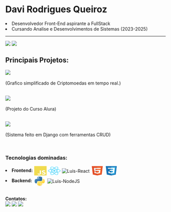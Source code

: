 <h1>Davi Rodrigues Queiroz</h1>
 
 <li> Desenvolvedor Front-End aspirante a FullStack
 <li> Cursando Analise e Desenvolvimentos de Sistemas (2023-2025)
<hr>
<div>
  <img src="https://github-readme-stats.vercel.app/api?username=Daviqrozz&show_icons=true&theme=radical"/> 
  <img src="https://github-readme-stats.vercel.app/api/top-langs/?username=Daviqrozz&theme=radical&layout=compact"/>
</div>

<h2><b>Principais Projetos:</b></h2>
<div>
  <div>
  <img src="https://github-readme-stats.vercel.app/api/pin/?username=Daviqrozz&repo=BitGraph&theme=radical"/>
  <p>(Grafico simplificado de Criptomoedas em tempo real.)</p>          
  </div>
  <br>
  <img src="https://github-readme-stats.vercel.app/api/pin/?username=Daviqrozz&repo=Alura_space&theme=radical"/>
  <p>(Projeto do Curso Alura)</p>
  <br>
  <img src="https://github-readme-stats.vercel.app/api/pin/?username=Daviqrozz&repo=Django-crud1&theme=radical"/>
  <P>(Sistema feito em Django com ferramentas CRUD)</P>
</div>

<br>

### Tecnologias dominadas:
<div>
  <li> <strong>Frontend:</strong>
  <img align="center" alt="Luis-Js" height="30" width="40" src="https://raw.githubusercontent.com/devicons/devicon/master/icons/javascript/javascript-plain.svg">
  <img align="center" alt="Luis-React" height="30" width="40" src="https://raw.githubusercontent.com/devicons/devicon/master/icons/react/react-original.svg">
  <img align="center" alt="Luis-React" height="30" width="40" src="https://cdn.jsdelivr.net/gh/devicons/devicon@latest/icons/bootstrap/bootstrap-original.svg">
  <img align="center" alt="Luis-HTML" height="30" width="40" src="https://raw.githubusercontent.com/devicons/devicon/master/icons/html5/html5-original.svg">
  <img align="center" alt="Luis-CSS" height="30" width="40" src="https://raw.githubusercontent.com/devicons/devicon/master/icons/css3/css3-original.svg">
  <br>
  <li> <strong>Backend:</strong>
  <img align="center" alt="Luis-Python" height="35" width="40" src="https://raw.githubusercontent.com/devicons/devicon/master/icons/python/python-original.svg"
  <img align="center" alt="Luis-Django" height="35" width="40" src="https://raw.githubusercontent.com/tandpfun/skill-icons/59059d9d1a2c092696dc66e00931cc1181a4ce1f/icons/Django.svg"/>
  <img align="center" alt="Luis-NodeJS" height="55" width="40" src="https://cdn.jsdelivr.net/gh/devicons/devicon@latest/icons/nodejs/nodejs-original-wordmark.svg"/
  <img align="center" alt="Luis-Git" height="30" width="40" src="https://cdn.jsdelivr.net/gh/devicons/devicon/icons/git/git-original.svg"/>
  <br>
</div>

##

<div> 
  <strong>Contatos:</strong>
  <br>
  <a href="https://www.instagram.com/aviqrozz/" target="_blank"><img src="https://img.shields.io/badge/Instagram-E4405F?style=for-the-badge&logo=instagram&logoColor=white" target="_blank"></a> 
  <a href = "mailto:daviqrozz2@gmail.com"><img src="https://img.shields.io/badge/-Gmail-%23333?style=for-the-badge&logo=gmail&logoColor=white" target="_blank"></a>
  <a href="https://br.linkedin.com/in/davi-queiroz-648218231?trk=people-guest_people_search-card" target="_blank"><img src="https://img.shields.io/badge/-LinkedIn-%230077B5?style=for-the-badge&logo=linkedin&logoColor=white" target="_blank"></a> 
</div>
